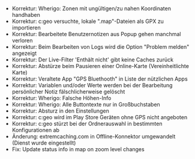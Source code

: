 #
- Korrektur: Wherigo: Zonen mit ungültigen/zu nahen Koordinaten handhaben
- Korrektur: c:geo versuchte, lokale ".map"-Dateien als GPX zu importieren
- Korrektur: Bearbeitete Benutzernotizen aus Popup gehen manchmal verloren
- Korrektur: Beim Bearbeiten von Logs wird die Option "Problem melden" angezeigt
- Korrektur: Der Live-Filter 'Enthält nicht' gibt keine Caches zurück
- Korrektur: Abstürze beim Pausieren einer Online-Karte (Vereinheitlichte Karte)
- Korrektur: Veraltete App "GPS Bluethooth" in Liste der nützlichen Apps
- Korrektur: Variablen und/oder Werte werden bei der Bearbeitung persönlicher Notiz fälschlicherweise gelöscht
- Korrektur: Wherigo: Falsche Höhen-Info
- Korrektur: Wherigo: Alle Buttontexte nur in Großbuchstaben
- Korrektur: Absturz in den Einstellungen
- Korrektur: c:geo wird im Play Store Geräten ohne GPS nicht angeboten
- Korrektur: c:geo stürzt bei der Ordnerauswahl in bestimmten Konfigurationen ab
- Änderung: extremcaching.com in Offline-Konnektor umgewandelt (Dienst wurde eingestellt)
- Fix: Update status info in map on zoom level changes
